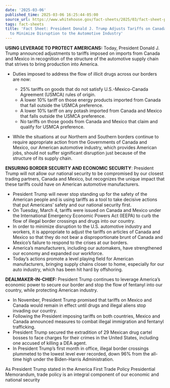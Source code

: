 ```yaml
---
date: '2025-03-06'
published_time: 2025-03-06 16:25:44-05:00
source_url: https://www.whitehouse.gov/fact-sheets/2025/03/fact-sheet-president-donald-j-trump-adjusts-tariffs-on-canada-and-mexico-to-minimize-disruption-to-the-automotive-industry/
tags: fact-sheets
title: 'Fact Sheet: President Donald J. Trump Adjusts Tariffs on Canada and Mexico
  to Minimize Disruption to the Automotive Industry'
---
```

 
**USING LEVERAGE TO PROTECT AMERICANS:** Today, President Donald J.
Trump announced adjustments to tariffs imposed on imports from Canada
and Mexico in recognition of the structure of the automotive supply
chain that strives to bring production into America.

-   Duties imposed to address the flow of illicit drugs across our
    borders are now:
    -   25% tariffs on goods that do not satisfy U.S.-Mexico-Canada
        Agreement (USMCA) rules of origin.

    <!-- -->

    -   A lower 10% tariff on those energy products imported from Canada
        that fall outside the USMCA preference.

    <!-- -->

    -   A lower 10% tariff on any potash imported from Canada and Mexico
        that falls outside the USMCA preference.

    <!-- -->

    -   No tariffs on those goods from Canada and Mexico that claim and
        qualify for USMCA preference.
-   While the situations at our Northern and Southern borders continue
    to require appropriate action from the Governments of Canada and
    Mexico, our American automotive industry, which provides American
    jobs, should not suffer significant disruption just because of the
    structure of its supply chain.  
      

**ENSURING BORDER SECURITY AND ECONOMIC SECURITY**: President Trump will
not allow our national security to be compromised by our closest trading
partners, Canada and Mexico, but recognizes the unique impact that these
tariffs could have on American automotive manufacturers.

-   President Trump will never stop standing up for the safety of the
    American people and is using tariffs as a tool to take decisive
    actions that put Americans’ safety and our national security first. 
-   On Tuesday, March 4, tariffs were issued on Canada and Mexico under
    the International Emergency Economic Powers Act (IEEPA) to curb the
    flow of illegal border crossings and drugs into our country.
-   In order to minimize disruption to the U.S. automotive industry and
    workers, it is appropriate to adjust the tariffs on articles of
    Canada and Mexico so that they do not bear a disproportionate brunt
    of Canada and Mexico’s failure to respond to the crises at our
    borders.
-   America’s manufacturers, including our automakers, have strengthened
    our economy and expanded our workforce.
-   Today’s actions promote a level playing field for American
    manufacturers, bringing supply chains closer to home, especially for
    our auto industry, which has been hit hard by offshoring.

**DEALMAKER-IN-CHIEF:** President Trump continues to leverage America’s
economic power to secure our border and stop the flow of fentanyl into
our country, while protecting American industry.

-   In November, President Trump promised that tariffs on Mexico and
    Canada would remain in effect until drugs and illegal aliens stop
    invading our country.
-   Following the President imposing tariffs on both countries, Mexico
    and Canada announced measures to combat illegal immigration and
    fentanyl trafficking.
-   President Trump secured the extradition of 29 Mexican drug cartel
    bosses to face charges for their crimes in the United States,
    including one accused of killing a DEA agent.
-   In President Trump’s first month in office, illegal border crossings
    plummeted to the lowest level ever recorded, down 96% from the
    all-time high under the Biden-Harris Administration.

As President Trump stated in the America First Trade Policy Presidential
Memorandum, trade policy is an integral component of our economic and
national security
